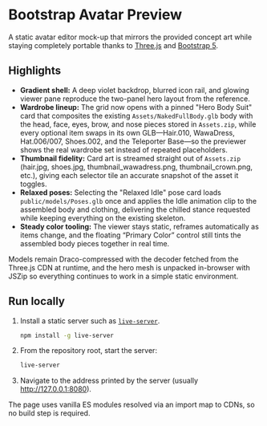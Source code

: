# Bootstrap Avatar Preview

A static avatar editor mock-up that mirrors the provided concept art while staying completely portable thanks to [Three.js](https://threejs.org/) and [Bootstrap 5](https://getbootstrap.com/).

## Highlights
- **Gradient shell:** A deep violet backdrop, blurred icon rail, and glowing viewer pane reproduce the two-panel hero layout from the reference.
- **Wardrobe lineup:** The grid now opens with a pinned "Hero Body Suit" card that composites the existing `Assets/NakedFullBody.glb` body with the head, face, eyes, brow, and nose pieces stored in `Assets.zip`, while every optional item swaps in its own GLB—Hair.010, WawaDress, Hat.006/007, Shoes.002, and the Teleporter Base—so the previewer shows the real wardrobe set instead of repeated placeholders.
- **Thumbnail fidelity:** Card art is streamed straight out of `Assets.zip` (hair.jpg, shoes.jpg, thumbnail_wawadress.png, thumbnail_crown.png, etc.), giving each selector tile an accurate snapshot of the asset it toggles.
- **Relaxed poses:** Selecting the "Relaxed Idle" pose card loads `public/models/Poses.glb` once and applies the Idle animation clip to the assembled body and clothing, delivering the chilled stance requested while keeping everything on the existing skeleton.
- **Steady color tooling:** The viewer stays static, reframes automatically as items change, and the floating “Primary Color” control still tints the assembled body pieces together in real time.

Models remain Draco-compressed with the decoder fetched from the Three.js CDN at runtime, and the hero mesh is unpacked in-browser with JSZip so everything continues to work in a simple static environment.

## Run locally
1. Install a static server such as [`live-server`](https://www.npmjs.com/package/live-server).
   ```bash
   npm install -g live-server
   ```
2. From the repository root, start the server:
   ```bash
   live-server
   ```
3. Navigate to the address printed by the server (usually http://127.0.0.1:8080).

The page uses vanilla ES modules resolved via an import map to CDNs, so no build step is required.
